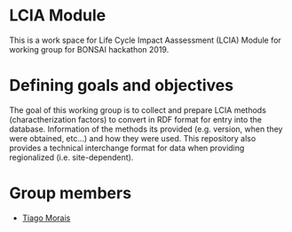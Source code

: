 # LCIA Module
This is a work space for Life Cycle Impact Aassessment (LCIA) Module for working group for BONSAI hackathon 2019.

# Defining goals and objectives
The goal of this working group is to collect and prepare LCIA methods (charactherization factors) to convert in RDF format for entry into the database. Information of the methods its provided (e.g. version, when they were obtained, etc...) and how they were used. 
This repository also provides a technical interchange format for data when providing regionalized (i.e. site-dependent).

# Group members
 * [Tiago Morais](https://github.com/tgmorais1)

